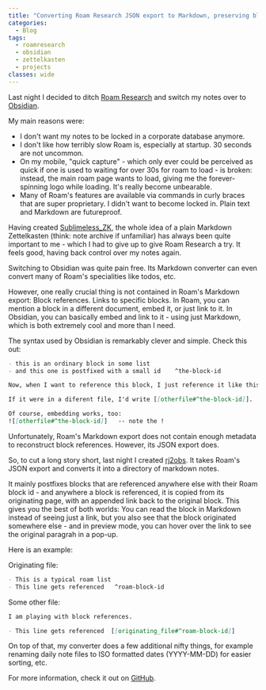 ```yaml
---
title: "Converting Roam Research JSON export to Markdown, preserving block references"
categories:
  - Blog
tags:
  - roamresearch
  - obsidian
  - zettelkasten
  - projects
classes: wide
---
```


Last night I decided to ditch [Roam Research](https://roamresearch.com) and switch my notes over to [Obsidian](https://obsidian.md). 

My main reasons were:

- I don't want my notes to be locked in a corporate database anymore.
- I don't like how terribly slow Roam is, especially at startup. 30 seconds are not uncommon.
- On my mobile, "quick capture" - which only ever could be perceived as quick if one is used to waiting for over 30s for roam to load - is broken: instead, the main roam page wants to load, giving me the forever-spinning logo while loading. It's really become unbearable.
- Many of Roam's features are available via commands in curly braces that are super proprietary. I didn't want to become locked in. Plain text and Markdown are futureproof.

Having created [Sublimeless_ZK](/projects/sublimeless_zk), the whole idea of a plain Markdown Zettelkasten (think: note archive if unfamiliar) has always been quite important to me - which I had to give up to give Roam Research a try. It feels good, having back control over my notes again.

Switching to Obsidian was quite pain free. Its Markdown converter can even convert many of Roam's specialities like todos, etc.

However, one really crucial thing is not contained in Roam's Markdown export: Block references. Links to specific blocks. In Roam, you can mention a block in a different document, embed it, or just link to it. In Obsidian, you can basically embed and link to it - using just Markdown, which is both extremely cool and more than I need.

The syntax used by Obsidian is remarkably clever and simple. Check this out:

```markdown
- this is an ordinary block in some list
- and this one is postfixed with a small id    ^the-block-id 

Now, when I want to reference this block, I just reference it like this [[#^the-block-id]].

If it were in a diferent file, I'd write [[otherfile#^the-block-id]].

Of course, embedding works, too:
![[otherfile#^the-block-id]]   -- note the !
```

Unfortunately, Roam's Markdown export does not contain enough metadata to reconstruct block references. However, its JSON export does.

So, to cut a long story short, last night I created [rj2obs](/projects/rj2obs). It takes Roam's JSON export and converts it into a directory of markdown notes. 

It mainly postfixes blocks that are referenced anywhere else with their Roam block id - and anywhere a block is referenced, it is copied from its originating page, with an appended link back to the original block. This gives you the best of both worlds: You can read the block in Markdown instead of seeing just a link, but you also see that the block originated somewhere else - and in preview mode, you can hover over the link to see the original paragrah in a pop-up.

Here is an example:

Originating file:

```markdown
- This is a typical roam list
- This line gets referenced   ^roam-block-id
```

Some other file:

```markdown
I am playing with block references.

- This line gets referenced  [[originating_file#^roam-block-id]]
```

On top of that, my converter does a few additional nifty things, for example renaming daily note files to ISO formatted dates (YYYY-MM-DD) for easier sorting, etc.

For more information, check it out on [GitHub](https://github.com/renerocksai/rj2obs).
